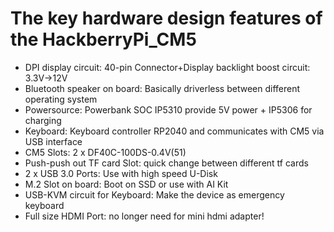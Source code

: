 # The key hardware design features of the HackberryPi_CM5

* DPI display circuit: 40-pin Connector+Display backlight boost circuit: 3.3V->12V
* Bluetooth speaker on board: Basically driverless between different operating system
* Powersource: Powerbank SOC IP5310 provide 5V power + IP5306 for charging
* Keyboard: Keyboard controller RP2040 and communicates with CM5 via USB interface
* CM5 Slots: 2 x DF40C-100DS-0.4V(51)
* Push-push out TF card Slot: quick change between different tf cards
* 2 x USB 3.0 Ports: Use with high speed U-Disk
* M.2 Slot on board: Boot on SSD or use with AI Kit
* USB-KVM circuit for Keyboard: Make the device as emergency keyboard
* Full size HDMI Port: no longer need for mini hdmi adapter!

